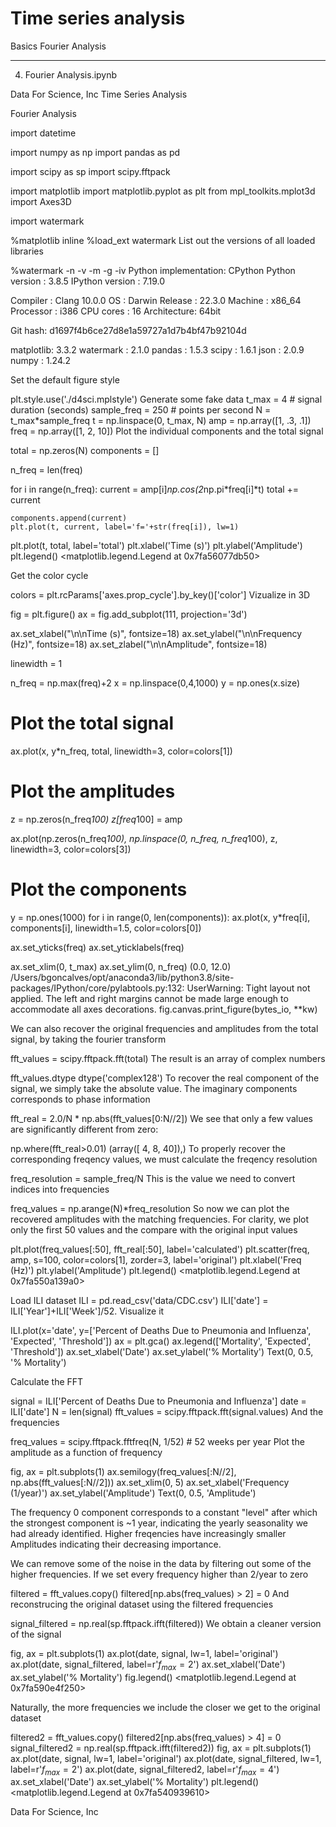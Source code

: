 # Time series analysis # 

Basics Fourier Analysis 

---


4. Fourier Analysis.ipynb

Data For Science, Inc
Time Series Analysis

Fourier Analysis


import datetime

import numpy as np
import pandas as pd

import scipy as sp
import scipy.fftpack

import matplotlib
import matplotlib.pyplot as plt
from mpl_toolkits.mplot3d import Axes3D

import watermark

%matplotlib inline
%load_ext watermark
List out the versions of all loaded libraries

%watermark -n -v -m -g -iv
Python implementation: CPython
Python version       : 3.8.5
IPython version      : 7.19.0

Compiler    : Clang 10.0.0 
OS          : Darwin
Release     : 22.3.0
Machine     : x86_64
Processor   : i386
CPU cores   : 16
Architecture: 64bit

Git hash: d1697f4b6ce27d8e1a59727a1d7b4bf47b92104d

matplotlib: 3.3.2
watermark : 2.1.0
pandas    : 1.5.3
scipy     : 1.6.1
json      : 2.0.9
numpy     : 1.24.2

Set the default figure style

plt.style.use('./d4sci.mplstyle')
Generate some fake data
t_max = 4 # signal duration (seconds)
sample_freq = 250 # points per second
N = t_max*sample_freq
t = np.linspace(0, t_max, N)
amp = np.array([1, .3, .1])
freq = np.array([1, 2, 10])
Plot the individual components and the total signal

total = np.zeros(N)
components = []

n_freq = len(freq)

for i in range(n_freq):
    current = amp[i]*np.cos(2*np.pi*freq[i]*t)
    total += current
    
    components.append(current)
    plt.plot(t, current, label='f='+str(freq[i]), lw=1)

    
plt.plot(t, total, label='total')
plt.xlabel('Time (s)')
plt.ylabel('Amplitude')
plt.legend()
<matplotlib.legend.Legend at 0x7fa56077db50>

Get the color cycle

colors = plt.rcParams['axes.prop_cycle'].by_key()['color']
Vizualize in 3D

fig = plt.figure()
ax = fig.add_subplot(111, projection='3d')

ax.set_xlabel("\n\nTime (s)", fontsize=18)
ax.set_ylabel("\n\nFrequency (Hz)", fontsize=18)
ax.set_zlabel("\n\nAmplitude", fontsize=18)

linewidth = 1

n_freq = np.max(freq)+2
x = np.linspace(0,4,1000)
y = np.ones(x.size)

# Plot the total signal
ax.plot(x, y*n_freq, total, linewidth=3, color=colors[1])

# Plot the amplitudes
z = np.zeros(n_freq*100)
z[freq*100] = amp

ax.plot(np.zeros(n_freq*100), np.linspace(0, n_freq, n_freq*100), z, 
        linewidth=3, color=colors[3])

# Plot the components
y = np.ones(1000)
for i in range(0, len(components)):
    ax.plot(x, y*freq[i], components[i], linewidth=1.5, color=colors[0])
    
ax.set_yticks(freq)
ax.set_yticklabels(freq)

ax.set_xlim(0, t_max)
ax.set_ylim(0, n_freq)
(0.0, 12.0)
/Users/bgoncalves/opt/anaconda3/lib/python3.8/site-packages/IPython/core/pylabtools.py:132: UserWarning: Tight layout not applied. The left and right margins cannot be made large enough to accommodate all axes decorations. 
  fig.canvas.print_figure(bytes_io, **kw)

We can also recover the original frequencies and amplitudes from the total signal, by taking the fourier transform

fft_values = scipy.fftpack.fft(total)
The result is an array of complex numbers

fft_values.dtype
dtype('complex128')
To recover the real component of the signal, we simply take the absolute value. The imaginary components corresponds to phase information

fft_real = 2.0/N * np.abs(fft_values[0:N//2])
We see that only a few values are significantly different from zero:

np.where(fft_real>0.01)
(array([ 4,  8, 40]),)
To properly recover the corresponding freqency values, we must calculate the freqency resolution

freq_resolution = sample_freq/N
This is the value we need to convert indices into frequencies

freq_values = np.arange(N)*freq_resolution
So now we can plot the recovered amplitudes with the matching frequencies. For clarity, we plot only the first 50 values and the compare with the original input values

plt.plot(freq_values[:50], fft_real[:50], label='calculated')
plt.scatter(freq, amp, s=100, color=colors[1], zorder=3, label='original')
plt.xlabel('Freq (Hz)')
plt.ylabel('Amplitude')
plt.legend()
<matplotlib.legend.Legend at 0x7fa550a139a0>

Load ILI dataset
ILI = pd.read_csv('data/CDC.csv')
ILI['date'] = ILI['Year']+ILI['Week']/52.
Visualize it

ILI.plot(x='date', y=['Percent of Deaths Due to Pneumonia and Influenza', 'Expected', 'Threshold'])
ax = plt.gca()
ax.legend(['Mortality', 'Expected', 'Threshold'])
ax.set_xlabel('Date')
ax.set_ylabel('% Mortality')
Text(0, 0.5, '% Mortality')

Calculate the FFT

signal = ILI['Percent of Deaths Due to Pneumonia and Influenza']
date = ILI['date']
N = len(signal)
fft_values = scipy.fftpack.fft(signal.values)
And the frequencies

freq_values = scipy.fftpack.fftfreq(N, 1/52) # 52 weeks per year
Plot the amplitude as a function of frequency

fig, ax = plt.subplots(1)
ax.semilogy(freq_values[:N//2], np.abs(fft_values[:N//2]))
ax.set_xlim(0, 5)
ax.set_xlabel('Frequency (1/year)')
ax.set_ylabel('Amplitude')
Text(0, 0.5, 'Amplitude')

The frequency 0 component corresponds to a constant "level" after which the strongest component is ~1 year, indicating the yearly seasonality we had already identified. Higher freqencies have increasingly smaller Amplitudes indicating their decreasing importance.

We can remove some of the noise in the data by filtering out some of the higher frequencies. If we set every frequency higher than 2/year to zero

filtered = fft_values.copy()
filtered[np.abs(freq_values) > 2] = 0
And reconstrucing the original dataset using the filtered frequencies

signal_filtered = np.real(sp.fftpack.ifft(filtered))
We obtain a cleaner version of the signal

fig, ax = plt.subplots(1)
ax.plot(date, signal, lw=1, label='original')
ax.plot(date, signal_filtered, label=r'$f_{max}=2$')
ax.set_xlabel('Date')
ax.set_ylabel('% Mortality')
fig.legend()
<matplotlib.legend.Legend at 0x7fa590e4f250>

Naturally, the more frequencies we include the closer we get to the original dataset

filtered2 = fft_values.copy()
filtered2[np.abs(freq_values) > 4] = 0
signal_filtered2 = np.real(sp.fftpack.ifft(filtered2))
fig, ax = plt.subplots(1)
ax.plot(date, signal, lw=1, label='original')
ax.plot(date, signal_filtered, lw=1, label=r'$f_{max}=2$')
ax.plot(date, signal_filtered2, label=r'$f_{max}=4$')
ax.set_xlabel('Date')
ax.set_ylabel('% Mortality')
plt.legend()
<matplotlib.legend.Legend at 0x7fa540939610>

Data For Science, Inc
